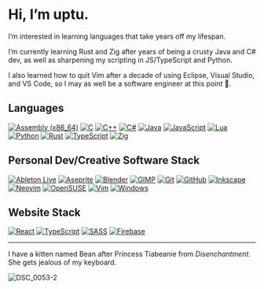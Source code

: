 # Hi, I’m uptu.

I’m interested in learning languages that take years off my lifespan.

I’m currently learning Rust and Zig after years of being a crusty Java and C# dev, as well as sharpening my scripting in JS/TypeScript and Python.

I also learned how to quit Vim after a decade of using Eclipse, Visual Studio, and VS Code, so I may as well be a software engineer at this point 🗿.
## Languages

[![Assembly (x86_64)](https://img.shields.io/badge/assembly%20(x64)-black?style=for-the-badge&logo=AssemblyScript)](https://github.com/uptudev/rosetta/blob/main/Assembly%20(x86_64)/fibonacci.asm)
[![C](https://img.shields.io/badge/c-black?style=for-the-badge&logo=c)](https://github.com/uptudev/rosetta/blob/main/C/fibonacci.c)
[![C++](https://img.shields.io/badge/c++-black?style=for-the-badge&logo=cplusplus)](https://github.com/uptudev/rosetta/blob/main/C%2B%2B/fibonacci.cpp)
[![C#](https://img.shields.io/badge/c%23-black?style=for-the-badge&logo=csharp)](https://github.com/uptudev/rosetta/blob/main/C%23/fibonacci.cs)
[![Java](https://img.shields.io/badge/Java-black?style=for-the-badge&logo=eclipse)](https://github.com/uptudev/rosetta/blob/main/Java/src/Main.java)
[![JavaScript](https://img.shields.io/badge/JavaScript-black?style=for-the-badge&logo=javascript)](https://github.com/uptudev/rosetta/blob/main/JavaScript/fibonacci.js)
[![Lua](https://img.shields.io/badge/Lua-black?style=for-the-badge&logo=lua)](https://github.com/uptudev/rosetta/blob/main/Lua/fibonacci.lua)
[![Python](https://img.shields.io/badge/Python-black?style=for-the-badge&logo=python)](https://github.com/uptudev/rosetta/blob/main/Python/fibonacci.py)
[![Rust](https://img.shields.io/badge/rust-black?style=for-the-badge&logo=rust)](https://github.com/uptudev/rosetta/blob/main/Rust/src/main.rs)
[![TypeScript](https://img.shields.io/badge/TypeScript-black?style=for-the-badge&logo=TypeScript)](https://github.com/uptudev/rosetta/blob/main/TypeScript/fibonacci.ts)
[![Zig](https://img.shields.io/badge/Zig-black?style=for-the-badge&logo=Zig)](https://github.com/uptudev/rosetta/blob/main/Zig/src/main.zig)

## Personal Dev/Creative Software Stack
[![Ableton Live](https://img.shields.io/badge/Ableton%20Live-black?style=for-the-badge&logo=abletonlive)](https://www.ableton.com/en/live/)
[![Aseprite](https://img.shields.io/badge/Aseprite-black?style=for-the-badge&logo=aseprite)](https://www.aseprite.org/)
[![Blender](https://img.shields.io/badge/Blender-black?style=for-the-badge&logo=blender)](https://www.blender.org/)
[![GIMP](https://img.shields.io/badge/GIMP-black?style=for-the-badge&logo=gimp)](https://www.gimp.org/)
[![Git](https://img.shields.io/badge/Git-black?style=for-the-badge&logo=git)](https://git-scm.com/)
[![GitHub](https://img.shields.io/badge/GitHub-black?style=for-the-badge&logo=github)](https://github.com/uptudev)
[![Inkscape](https://img.shields.io/badge/Inkscape-black?style=for-the-badge&logo=inkscape)](https://inkscape.org/)
[![Neovim](https://img.shields.io/badge/neovim-black?style=for-the-badge&logo=neovim)](https://neovim.io/)
[![OpenSUSE](https://img.shields.io/badge/OpenSUSE-black?style=for-the-badge&logo=opensuse)](https://www.opensuse.org/)
[![Vim](https://img.shields.io/badge/Vim-black?style=for-the-badge&logo=Vim)](https://www.vim.org/)
[![Windows](https://img.shields.io/badge/Windows-black?style=for-the-badge&logo=Windows)](https://www.microsoft.com/en-us/windows)

## Website Stack
[![React](https://img.shields.io/badge/React-black?style=for-the-badge&logo=react)](https://react.dev/)
[![TypeScript](https://img.shields.io/badge/TypeScript-black?style=for-the-badge&logo=TypeScript)](https://www.typescriptlang.org/)
[![SASS](https://img.shields.io/badge/SASS-black?style=for-the-badge&logo=sass)](https://sass-lang.com/)
[![Firebase](https://img.shields.io/badge/Firebase-black?style=for-the-badge&logo=firebase)](https://firebase.google.com/)
___

<!---
uptudev/uptudev is a ✨ special ✨ repository because its `README.md` (this file) appears on your GitHub profile.
You can click the Preview link to take a look at your changes.
--->
I have a kitten named Bean after Princess Tiabeanie from *Disenchantment*. She gets jealous of my keyboard.

![DSC_0053-2](https://user-images.githubusercontent.com/91502176/211142366-fc9d4b03-c626-48cd-b58d-de90267d0dbe.jpg)
